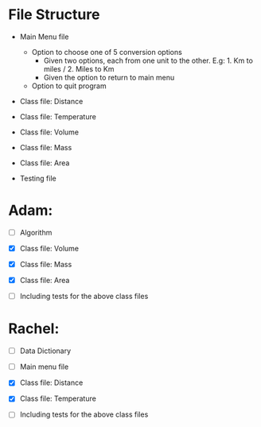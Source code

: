 # File Structure

- Main Menu file
  - Option to choose one of 5 conversion options
    - Given two options, each from one unit to the other. E.g: 1. Km to miles / 2. Miles to Km
    - Given the option to return to main menu
  - Option to quit program

- Class file: Distance
- Class file: Temperature
- Class file: Volume
- Class file: Mass
- Class file: Area
- Testing file



# Adam:

- [ ] Algorithm
- [x] Class file: Volume 
- [x] Class file: Mass
- [x] Class file: Area
- [ ] Including tests for the above class files


# Rachel:

- [ ] Data Dictionary
- [ ] Main menu file
- [x] Class file: Distance
- [x] Class file: Temperature
- [ ] Including tests for the above class files

